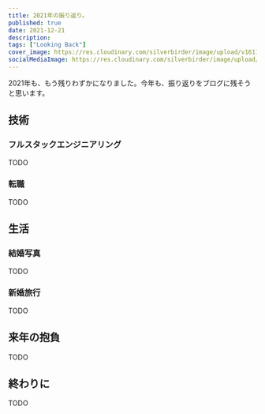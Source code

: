 ```yaml
---
title: 2021年の振り返り。
published: true
date: 2021-12-21
description: 
tags: ["Looking Back"]
cover_image: https://res.cloudinary.com/silverbirder/image/upload/v1611128736/silver-birder.github.io/assets/logo.png
socialMediaImage: https://res.cloudinary.com/silverbirder/image/upload/v1611128736/silver-birder.github.io/assets/logo.png
---
```


2021年も、もう残りわずかになりました。今年も、振り返りをブログに残そうと思います。

## 技術
### フルスタックエンジニアリング

TODO

### 転職

TODO

## 生活
### 結婚写真

TODO

### 新婚旅行

TODO

## 来年の抱負

TODO

## 終わりに

TODO